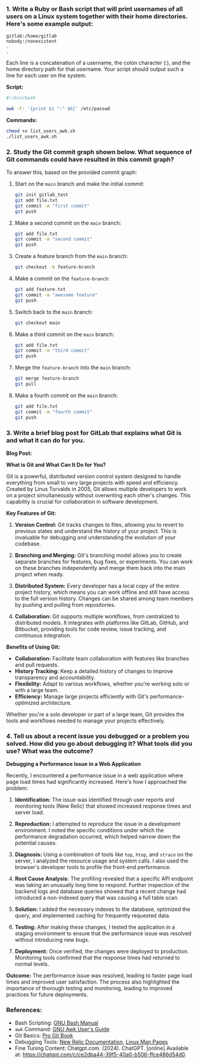 ### 1. Write a Ruby or Bash script that will print usernames of all users on a Linux system together with their home directories. Here's some example output:

```
gitlab:/home/gitlab
nobody:/nonexistent
.
.
```

Each line is a concatenation of a username, the colon character (:), and the home directory path for that username. Your script should output such a line for each user on the system.

**Script:**

```bash
#!/bin/bash

awk -F: '{print $1 ":" $6}' /etc/passwd
```

**Commands:**

```bash
chmod +x list_users_awk.sh
./list_users_awk.sh
```

### 2. Study the Git commit graph shown below. What sequence of Git commands could have resulted in this commit graph?

To answer this, based on the provided commit graph:

1. Start on the `main` branch and make the initial commit:
    ```bash
    git init gitlab_test
    git add file.txt
    git commit -m "first commit"
    git push	
    ```

2. Make a second commit on the `main` branch:
    ```bash
    git add file.txt
    git commit -m "second commit"
    git push	

    ```

3. Create a feature branch from the `main` branch:
    ```bash
    git checkout -b feature-branch
    ```

4. Make a commit on the `feature-branch`:
    ```bash
    git add feature.txt
    git commit -m "awesome feature"
    git push
    ```

5. Switch back to the `main` branch:
    ```bash
    git checkout main
    ```

6. Make a third commit on the `main` branch:
    ```bash
    git add file.txt
    git commit -m "third commit"
    git push
    ```


7. Merge the `feature-branch` into the `main` branch:
    ```bash
    git merge feature-branch
    git pull
    ```

8. Make a fourth commit on the `main` branch:
    ```bash
    git add file.txt
    git commit -m "fourth commit"
    git push
    ```

### 3. Write a brief blog post for GitLab that explains what Git is and what it can do for you.

**Blog Post:**

**What is Git and What Can It Do for You?**

Git is a powerful, distributed version control system designed to handle everything from small to very large projects with speed and efficiency. 
Created by Linus Torvalds in 2005, Git allows multiple developers to work on a project simultaneously without overwriting each other's changes. 
This capability is crucial for collaboration in software development.

**Key Features of Git:**

1. **Version Control:** Git tracks changes to files, allowing you to revert to previous states and understand the history of your project. This is invaluable for debugging and understanding the evolution of your codebase.

2. **Branching and Merging:** Git's branching model allows you to create separate branches for features, bug fixes, or experiments. You can work on these branches independently and merge them back into the main project when ready.

3. **Distributed System:** Every developer has a local copy of the entire project history, which means you can work offline and still have access to the full version history. Changes can be shared among team members by pushing and pulling from repositories.

4. **Collaboration:** Git supports multiple workflows, from centralized to distributed models. It integrates with platforms like GitLab, GitHub, and Bitbucket, providing tools for code review, issue tracking, and continuous integration.

**Benefits of Using Git:**

- **Collaboration:** Facilitate team collaboration with features like branches and pull requests.
- **History Tracking:** Keep a detailed history of changes to improve transparency and accountability.
- **Flexibility:** Adapt to various workflows, whether you're working solo or with a large team.
- **Efficiency:** Manage large projects efficiently with Git's performance-optimized architecture.

Whether you're a solo developer or part of a large team, Git provides the tools and workflows needed to manage your projects effectively.

### 4. Tell us about a recent issue you debugged or a problem you solved. How did you go about debugging it? What tools did you use? What was the outcome?

**Debugging a Performance Issue in a Web Application**

Recently, I encountered a performance issue in a web application where page load times had significantly increased. Here's how I approached the problem:

1. **Identification:** The issue was identified through user reports and monitoring tools (New Relic) that showed increased response times and server load.

2. **Reproduction:** I attempted to reproduce the issue in a development environment. I noted the specific conditions under which the performance degradation occurred, which helped narrow down the potential causes.

3. **Diagnosis:** Using a combination of tools like `top`, `htop`, and `strace` on the server, I analyzed the resource usage and system calls. I also used the browser's developer tools to profile the front-end performance.

4. **Root Cause Analysis:** The profiling revealed that a specific API endpoint was taking an unusually long time to respond. Further inspection of the backend logs and database queries showed that a recent change had introduced a non-indexed query that was causing a full table scan.

5. **Solution:** I added the necessary indexes to the database, optimized the query, and implemented caching for frequently requested data.

6. **Testing:** After making these changes, I tested the application in a staging environment to ensure that the performance issue was resolved without introducing new bugs.

7. **Deployment:** Once verified, the changes were deployed to production. Monitoring tools confirmed that the response times had returned to normal levels.

**Outcome:** The performance issue was resolved, leading to faster page load times and improved user satisfaction. The process also highlighted the importance of thorough testing and monitoring, leading to improved practices for future deployments.

### References:

- Bash Scripting: [GNU Bash Manual](https://www.gnu.org/software/bash/manual/bash.html)
- `awk` Command: [GNU Awk User's Guide](https://www.gnu.org/software/gawk/manual/gawk.html)
- Git Basics: [Pro Git Book](https://git-scm.com/book/en/v2)
- Debugging Tools: [New Relic Documentation](https://docs.newrelic.com/), [Linux Man Pages](https://man7.org/linux/man-pages/)
- Fine Tuning Content: Chatgpt.com. (2024). ChatGPT. [online] Available at: https://chatgpt.com/c/ce2dba44-39f5-40a0-b506-ffce486d54d0.
